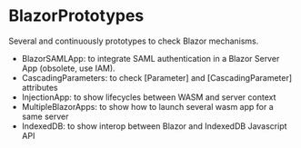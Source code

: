 # BlazorPrototypes

Several and continuously prototypes to check Blazor mechanisms.
- BlazorSAMLApp: to integrate SAML authentication in a Blazor Server App (obsolete, use IAM).
- CascadingParameters: to check [Parameter] and [CascadingParameter] attributes
- InjectionApp: to show lifecycles between WASM and server context 
- MultipleBlazorApps: to show how to launch several wasm app for a same server
- IndexedDB: to show interop between Blazor and IndexedDB Javascript API
